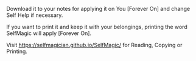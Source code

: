 Download it to your notes for applying it on You [Forever On] and change Self Help if necessary.

If you want to print it and keep it with your belongings, printing the word SelfMagic will apply [Forever On].

Visit https://selfmagician.github.io/SelfMagic/ for Reading, Copying or Printing.

